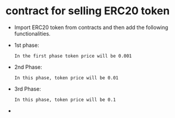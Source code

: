 # contract for selling ERC20 token
- Import ERC20 token from contracts and then add the following functionalities.

- 1st phase:

      In the first phase token price will be 0.001

- 2nd Phase:

      In this phase, token price will be 0.01 

- 3rd Phase:

      In this phase, token price will be 0.1
- 
